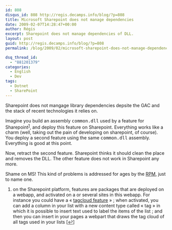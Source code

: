 ```yaml
---
id: 808
disqus_id: 808 http://regis.decamps.info/blog/?p=808
title: Microsoft Sharepoint does not manage dependencies
date: 2009-02-07T14:28:47+00:00
author: Régis
excerpt: Sharepoint does not manage dependencies of DLL.
layout: post
guid: http://regis.decamps.info/blog/?p=808
permalink: /blog/2009/02/microsoft-sharepoint-does-not-manage-dependencies/

dsq_thread_id:
  - "881201379"
categories:
  - English
  - Dev
tags:
  - Dotnet
  - SharePoint
---
```

Sharepoint does not mangage library dependencies depsite the GAC and the stack of recent technologies it relies on.
  
<!--more-->


  
Imagine you build an assembly <tt>common.dll</tt> used by a feature for Sharepoint<sup><a href="#footnote_0_808" id="identifier_0_808" class="footnote-link footnote-identifier-link" title="on the Sharepoint platform, features are packages that are deployed on a webapp, and activated on a or several sites in this webapp. For instance you could have a &laquo; tagcloud feature &raquo; ; when activated, you can add a column in your list with a new content type called &laquo; tag &raquo; in which it is possible to insert text used to label the items of the list ; and then you can insert in your pages a webpart that draws the tag cloud of all tags used in your lists">1</a></sup>, and deploy this feature on Sharepoint. Everything works like a charm (well, taking out the pain of developing on sharepoint, of course). You deploy a second feature using the same <tt>common.dll</tt> assembly. Everything is good at this point.

Now, retract the second feature. Sharepoint thinks it should clean the place and removes the DLL. The other feature does not work in Sharepoint any more.

Shame on MS! This kind of problems is addressed for ages by the [RPM](http://fr.wikipedia.org/wiki/RPM_Package_Manager), just to name one.

<ol class="footnotes">
  <li id="footnote_0_808" class="footnote">
    on the Sharepoint platform, features are packages that are deployed on a webapp, and activated on a or several sites in this webapp. For instance you could have a « <a href="http://http://www.codeplex.com/nuage">tagcloud feature</a> » ; when activated, you can add a column in your list with a new content type called « tag » in which it is possible to insert text used to label the items of the list ; and then you can insert in your pages a webpart that draws the tag cloud of all tags used in your lists [<a href="#identifier_0_808" class="footnote-link footnote-back-link">&#8617;</a>]
  </li>
</ol>
